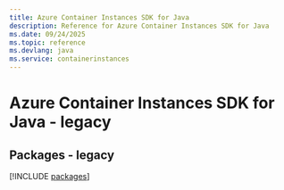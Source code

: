 ```yaml
---
title: Azure Container Instances SDK for Java
description: Reference for Azure Container Instances SDK for Java
ms.date: 09/24/2025
ms.topic: reference
ms.devlang: java
ms.service: containerinstances
---
```

# Azure Container Instances SDK for Java - legacy
## Packages - legacy
[!INCLUDE [packages](container-instances-index.md)]